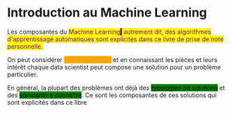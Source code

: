 # Introduction au Machine Learning

Les composantes du <mark style="background-color:purple;"><mark style="color:purple;">Machine Learning<mark style="color:purple;"></mark><mark style="background-color:purple;">,</mark> autrement dit, des algorithmes d'apprentissage automatiques sont explicités dans ce livre de prise de note personnelle.

On peut considérer <mark style="color:orange;background-color:orange;">un jeux de legos</mark> et en connaissant les pièces et leurs intérêt chaque data scientist peut compose une solution pour un problème particulier.

En général, la plupart des problèmes ont déjà des <mark style="background-color:green;">typologies de solutions</mark> et des <mark style="background-color:green;">standards à connaître</mark>. Ce sont les composantes de ces solutions qui sont explicités dans ce libre
